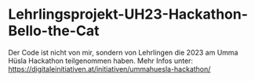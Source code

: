 # Lehrlingsprojekt-UH23-Hackathon-Bello-the-Cat

Der Code ist nicht von mir, sondern von Lehrlingen die 2023 am Umma Hüsla Hackathon teilgenommen haben. 
Mehr Infos unter: https://digitaleinitiativen.at/initiativen/ummahuesla-hackathon/
